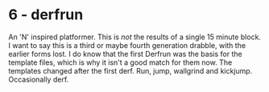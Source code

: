 # 6 - derfrun

An 'N' inspired platformer.
This is *not* the results of a single 15 minute block. I want to say this is a third or maybe fourth generation drabble, with the earlier forms lost. I do know that the first Derfrun was the basis for the template files, which is why it isn't a good match for them now. The templates changed after the first derf. 
Run, jump, wallgrind and kickjump. Occasionally derf. 